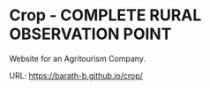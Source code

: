 # Crop - COMPLETE RURAL OBSERVATION POINT

Website for an Agritourism Company.

URL: https://barath-b.github.io/crop/
